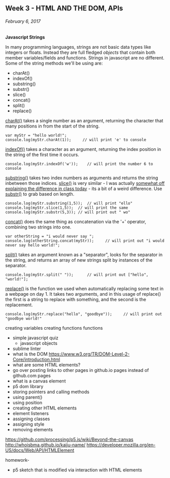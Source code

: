 ## Week 3 - HTML AND THE DOM, APIs

###### February 6, 2017

**Javascript Strings**

In many programming languages, strings are not basic data types like integers or floats. Instead they are full fledged *objects* that contain both member variables/fields and functions. Strings in javascript are no different. Some of the string methods we'll be using are:

- charAt()
- indexOf()
- substring()
- substr()
- slice()
- concat()
- split()
- replace()

[charAt()](https://developer.mozilla.org/en-US/docs/Web/JavaScript/Reference/Global_Objects/String/charAt) takes a single number as an argument, returning the character that many positions in from the start of the string.

```
var myStr = "hello world!";
console.log(myStr.charAt(1));	  // will print 'e' to console
```

[indexOf()](https://developer.mozilla.org/en-US/docs/Web/JavaScript/Reference/Global_Objects/String/indexOf) takes a character as an argument, returning the index position in the string of the first time it occurs.

```
console.log(myStr.indexOf('w'));	// will print the number 6 to console
```

[substring()](https://developer.mozilla.org/en-US/docs/Web/JavaScript/Reference/Global_Objects/String/substring) takes two index numbers as arguments and returns the string inbetween those indices. [slice()](https://developer.mozilla.org/en-US/docs/Web/JavaScript/Reference/Global_Objects/String/slice) is very similar - I was actually [somewhat off explaining the difference in class today](http://stackoverflow.com/questions/2243824/what-is-the-difference-between-string-slice-and-string-substring) - its a bit of a weird difference. Use [substr()](https://developer.mozilla.org/en-US/docs/Web/JavaScript/Reference/Global_Objects/String/substr) to grab based on length.

```
console.log(myStr.substring(1,5));	// will print "ello"
console.log(myStr.slice(1,5));	// will print the same
console.log(myStr.substr(5,3)); // will print out " wo"
```

[concat()](https://developer.mozilla.org/en-US/docs/Web/JavaScript/Reference/Global_Objects/String/concat) does the same thing as concatenation via the '+' operator, combining two strings into one.

```
var otherString = "i would never say ";
console.log(otherString.concat(myStr));		// will print out "i would never say hello world!";
```

[split()](https://developer.mozilla.org/en-US/docs/Web/JavaScript/Reference/Global_Objects/String/split) takes an argument known as a "separator", looks for the separator in the string, and returns an array of new strings split by instances of the separator.

```
console.log(myStr.split(" "));		// will print out ["hello", "world!"];
```

[replace()](https://developer.mozilla.org/en-US/docs/Web/JavaScript/Reference/Global_Objects/String/replace) is the function we used when automatically replacing some text in a webpage on day 1. It takes two arguments, and in this usage of replace() the first is a string to replace with something, and the second is the replacement.

```
console.log(myStr.replace("hello", "goodbye"));		// will print out "goodbye world!"
```


creating variables
creating functions
functions 

- simple javascript quiz
	- javascript objects
- sublime linter
- what is the DOM
https://www.w3.org/TR/DOM-Level-2-Core/introduction.html
- what are some HTML elements?
- go over posting links to other pages in github.io pages instead of github.com pages
- what is a canvas element
- p5 dom library
- storing pointers and calling methods
- using parent()
- using position
- creating other HTML elements
- element listeners
- assigning classes
- assigning style
- removing elements

https://github.com/processing/p5.js/wiki/Beyond-the-canvas
http://whoisbma.github.io/kaiju-name/
https://developer.mozilla.org/en-US/docs/Web/API/HTMLElement


homework-
- p5 sketch that is modified via interaction with HTML elements